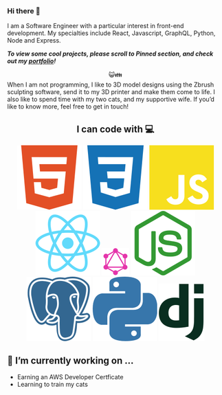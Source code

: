 ### Hi there 👋
I am a Software Engineer with a particular interest in front-end development. My specialties include React, Javascript, GraphQL, Python, Node and Express.

***To view some cool projects, please scroll to Pinned section, and check out my [portfolio](https://www.mdiaz.dev/)!***
<div align="center"> 😺👪 </div>
When I am not programming, I like to 3D model designs using the Zbrush sculpting software, send it to my 3D printer and make them come to life. I also like to spend time with my two cats, and my supportive wife. If you’d like to know more, feel free to get in touch! 


 ## <div align="center">I can code with 💻 </div>
<p align="center">
<img src="https://github.com/diaz4674/diaz4674/blob/master/images/html5.svg">
  <img src="https://github.com/diaz4674/diaz4674/blob/master/images/css3.svg">
  <img src="https://github.com/diaz4674/diaz4674/blob/master/images/javascript.svg">
  <img src="https://github.com/diaz4674/diaz4674/blob/master/images/react.svg">
  <img src="https://github.com/diaz4674/diaz4674/blob/master/images/GraphQL_Logo.svg.png">
  <img src="https://github.com/diaz4674/diaz4674/blob/master/images/nodejs.svg">
  <img src="https://github.com/diaz4674/diaz4674/blob/master/images/postgresql.svg">
  <img src="https://github.com/diaz4674/diaz4674/blob/master/images/python.svg">
  <img src="https://github.com/diaz4674/diaz4674/blob/master/images/django.svg">
</p>


## 🔭 I’m currently working on ...
  - Earning an AWS Developer Certficate
  - Learning to train my cats
<!--
**diaz4674/diaz4674** is a ✨ _special_ ✨ repository because its `README.md` (this file) appears on your GitHub profile.

Here are some ideas to get you started:


- 🌱 I’m currently learning ...
- 👯 I’m looking to collaborate on ...
- 🤔 I’m looking for help with ...
- 💬 Ask me about ...
- 📫 How to reach me: ...
- 😄 Pronouns: ...
- ⚡ Fun fact: ...
-->

